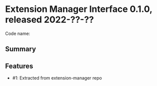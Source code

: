 # Extension Manager Interface 0.1.0, released 2022-??-??

Code name:

## Summary

## Features

* #1: Extracted from extension-manager repo
